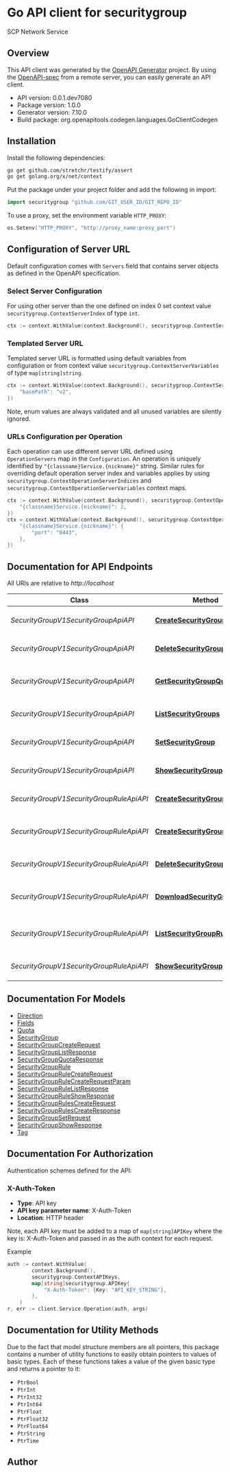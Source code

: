 # Go API client for securitygroup

SCP Network Service

## Overview
This API client was generated by the [OpenAPI Generator](https://openapi-generator.tech) project.  By using the [OpenAPI-spec](https://www.openapis.org/) from a remote server, you can easily generate an API client.

- API version: 0.0.1.dev7080
- Package version: 1.0.0
- Generator version: 7.10.0
- Build package: org.openapitools.codegen.languages.GoClientCodegen

## Installation

Install the following dependencies:

```sh
go get github.com/stretchr/testify/assert
go get golang.org/x/net/context
```

Put the package under your project folder and add the following in import:

```go
import securitygroup "github.com/GIT_USER_ID/GIT_REPO_ID"
```

To use a proxy, set the environment variable `HTTP_PROXY`:

```go
os.Setenv("HTTP_PROXY", "http://proxy_name:proxy_port")
```

## Configuration of Server URL

Default configuration comes with `Servers` field that contains server objects as defined in the OpenAPI specification.

### Select Server Configuration

For using other server than the one defined on index 0 set context value `securitygroup.ContextServerIndex` of type `int`.

```go
ctx := context.WithValue(context.Background(), securitygroup.ContextServerIndex, 1)
```

### Templated Server URL

Templated server URL is formatted using default variables from configuration or from context value `securitygroup.ContextServerVariables` of type `map[string]string`.

```go
ctx := context.WithValue(context.Background(), securitygroup.ContextServerVariables, map[string]string{
	"basePath": "v2",
})
```

Note, enum values are always validated and all unused variables are silently ignored.

### URLs Configuration per Operation

Each operation can use different server URL defined using `OperationServers` map in the `Configuration`.
An operation is uniquely identified by `"{classname}Service.{nickname}"` string.
Similar rules for overriding default operation server index and variables applies by using `securitygroup.ContextOperationServerIndices` and `securitygroup.ContextOperationServerVariables` context maps.

```go
ctx := context.WithValue(context.Background(), securitygroup.ContextOperationServerIndices, map[string]int{
	"{classname}Service.{nickname}": 2,
})
ctx = context.WithValue(context.Background(), securitygroup.ContextOperationServerVariables, map[string]map[string]string{
	"{classname}Service.{nickname}": {
		"port": "8443",
	},
})
```

## Documentation for API Endpoints

All URIs are relative to *http://localhost*

Class | Method | HTTP request | Description
------------ | ------------- | ------------- | -------------
*SecurityGroupV1SecurityGroupApiAPI* | [**CreateSecurityGroup**](docs/SecurityGroupV1SecurityGroupApiAPI.md#createsecuritygroup) | **Post** /v1/security-groups | Create Security Group
*SecurityGroupV1SecurityGroupApiAPI* | [**DeleteSecurityGroup**](docs/SecurityGroupV1SecurityGroupApiAPI.md#deletesecuritygroup) | **Delete** /v1/security-groups/{security_group_id} | Delete Security Group
*SecurityGroupV1SecurityGroupApiAPI* | [**GetSecurityGroupQuotas**](docs/SecurityGroupV1SecurityGroupApiAPI.md#getsecuritygroupquotas) | **Get** /v1/security-groups/metrics/quotas | Get Security Group Quotas
*SecurityGroupV1SecurityGroupApiAPI* | [**ListSecurityGroups**](docs/SecurityGroupV1SecurityGroupApiAPI.md#listsecuritygroups) | **Get** /v1/security-groups | List Security Groups
*SecurityGroupV1SecurityGroupApiAPI* | [**SetSecurityGroup**](docs/SecurityGroupV1SecurityGroupApiAPI.md#setsecuritygroup) | **Put** /v1/security-groups/{security_group_id} | Set Security Group
*SecurityGroupV1SecurityGroupApiAPI* | [**ShowSecurityGroup**](docs/SecurityGroupV1SecurityGroupApiAPI.md#showsecuritygroup) | **Get** /v1/security-groups/{security_group_id} | Show Security Group
*SecurityGroupV1SecurityGroupRuleApiAPI* | [**CreateSecurityGroupRule**](docs/SecurityGroupV1SecurityGroupRuleApiAPI.md#createsecuritygrouprule) | **Post** /v1/security-group-rules | Create Security Group Rule
*SecurityGroupV1SecurityGroupRuleApiAPI* | [**CreateSecurityGroupRules**](docs/SecurityGroupV1SecurityGroupRuleApiAPI.md#createsecuritygrouprules) | **Post** /v1/security-group-rules/bulk | Create Security Group Rules
*SecurityGroupV1SecurityGroupRuleApiAPI* | [**DeleteSecurityGroupRule**](docs/SecurityGroupV1SecurityGroupRuleApiAPI.md#deletesecuritygrouprule) | **Delete** /v1/security-group-rules/{security_group_rule_id} | Delete Security Group Rule
*SecurityGroupV1SecurityGroupRuleApiAPI* | [**DownloadSecurityGroupRules**](docs/SecurityGroupV1SecurityGroupRuleApiAPI.md#downloadsecuritygrouprules) | **Get** /v1/security-group-rules/{security_group_id}/downloads | Download Security Group Rules
*SecurityGroupV1SecurityGroupRuleApiAPI* | [**ListSecurityGroupRules**](docs/SecurityGroupV1SecurityGroupRuleApiAPI.md#listsecuritygrouprules) | **Get** /v1/security-group-rules | List Security Group Rules
*SecurityGroupV1SecurityGroupRuleApiAPI* | [**ShowSecurityGroupRule**](docs/SecurityGroupV1SecurityGroupRuleApiAPI.md#showsecuritygrouprule) | **Get** /v1/security-group-rules/{security_group_rule_id} | Show Security Group Rule


## Documentation For Models

 - [Direction](docs/Direction.md)
 - [Fields](docs/Fields.md)
 - [Quota](docs/Quota.md)
 - [SecurityGroup](docs/SecurityGroup.md)
 - [SecurityGroupCreateRequest](docs/SecurityGroupCreateRequest.md)
 - [SecurityGroupListResponse](docs/SecurityGroupListResponse.md)
 - [SecurityGroupQuotaResponse](docs/SecurityGroupQuotaResponse.md)
 - [SecurityGroupRule](docs/SecurityGroupRule.md)
 - [SecurityGroupRuleCreateRequest](docs/SecurityGroupRuleCreateRequest.md)
 - [SecurityGroupRuleCreateRequestParam](docs/SecurityGroupRuleCreateRequestParam.md)
 - [SecurityGroupRuleListResponse](docs/SecurityGroupRuleListResponse.md)
 - [SecurityGroupRuleShowResponse](docs/SecurityGroupRuleShowResponse.md)
 - [SecurityGroupRulesCreateRequest](docs/SecurityGroupRulesCreateRequest.md)
 - [SecurityGroupRulesCreateResponse](docs/SecurityGroupRulesCreateResponse.md)
 - [SecurityGroupSetRequest](docs/SecurityGroupSetRequest.md)
 - [SecurityGroupShowResponse](docs/SecurityGroupShowResponse.md)
 - [Tag](docs/Tag.md)


## Documentation For Authorization


Authentication schemes defined for the API:
### X-Auth-Token

- **Type**: API key
- **API key parameter name**: X-Auth-Token
- **Location**: HTTP header

Note, each API key must be added to a map of `map[string]APIKey` where the key is: X-Auth-Token and passed in as the auth context for each request.

Example

```go
auth := context.WithValue(
		context.Background(),
		securitygroup.ContextAPIKeys,
		map[string]securitygroup.APIKey{
			"X-Auth-Token": {Key: "API_KEY_STRING"},
		},
	)
r, err := client.Service.Operation(auth, args)
```


## Documentation for Utility Methods

Due to the fact that model structure members are all pointers, this package contains
a number of utility functions to easily obtain pointers to values of basic types.
Each of these functions takes a value of the given basic type and returns a pointer to it:

* `PtrBool`
* `PtrInt`
* `PtrInt32`
* `PtrInt64`
* `PtrFloat`
* `PtrFloat32`
* `PtrFloat64`
* `PtrString`
* `PtrTime`

## Author



